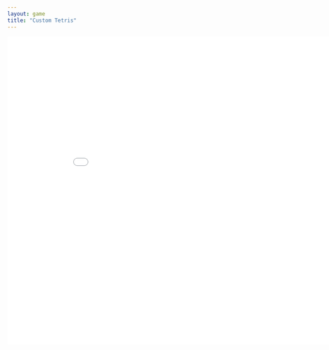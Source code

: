 ```yaml
---
layout: game
title: "Custom Tetris"
---
```

<embed src="src/" width="900" height="700" allowfullscreen>
